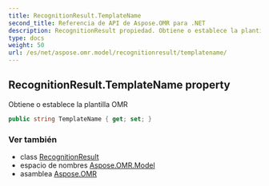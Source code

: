 ```yaml
---
title: RecognitionResult.TemplateName
second_title: Referencia de API de Aspose.OMR para .NET
description: RecognitionResult propiedad. Obtiene o establece la plantilla OMR
type: docs
weight: 50
url: /es/net/aspose.omr.model/recognitionresult/templatename/
---
```

## RecognitionResult.TemplateName property

Obtiene o establece la plantilla OMR

```csharp
public string TemplateName { get; set; }
```

### Ver también

* class [RecognitionResult](../)
* espacio de nombres [Aspose.OMR.Model](../../recognitionresult/)
* asamblea [Aspose.OMR](../../../)



